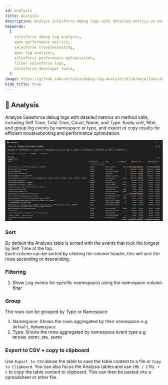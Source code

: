 ```yaml
---
id: analysis
title: Analysis
description: Analyze Salesforce debug logs with detailed metrics on method calls, including Self Time, Total Time, Count, Name, and Type. Easily sort, filter, and group log events by namespace or type, and export or copy results for efficient troubleshooting and performance optimization.
keywords:
  [
    salesforce debug log analysis,
    apex performance metrics,
    salesforce troubleshooting,
    apex log analyzer,
    salesforce performance optimization,
    filter salesforce logs,
    salesforce developer tools,
  ]
image: https://github.com/certinia/debug-log-analyzer/blob/main/lana/assets/v1.18/lana-analysis.png
hide_title: true
---
```


## 🧠 Analysis

Analyze Salesforce debug logs with detailed metrics on method calls, including Self Time, Total Time, Count, Name, and Type. Easily sort, filter, and group log events by namespace or type, and export or copy results for efficient troubleshooting and performance optimization.

![Analysis view screenshot showing method call metrics such as Self Time, Total Time, Count, Name, and Type](https://github.com/certinia/debug-log-analyzer/blob/main/lana/assets/v1.18/lana-analysis.png)

### Sort

By default the Analysis table is sorted with the events that took the longest by Self Time at the top.\
Each column can be sorted by clicking the column header, this will sort the rows ascending or descending.

### Filtering

1. Show Log events for specific namespaces using the namespace column filter

### Group

The rows can be grouped by Type or Namespace

1. Namespace: Shows the rows aggregated by their namespace e.g `default`, `MyNamespace`
1. Type: Shows the rows aggregated by namespace event type e.g `METHOD_ENTRY`, `DML_ENTRY`

### Export to CSV + copy to clipboard

Use `Export to CSV` above the table to save the table content to a file or `Copy to Clipboard`.
You can also focus the Analysis tables and use `CMD / CTRL + c` to copy the table content to clipboard. This can then be pasted into a spreadsheet or other file.
